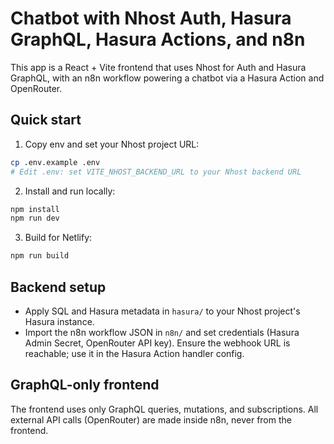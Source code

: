 # Chatbot with Nhost Auth, Hasura GraphQL, Hasura Actions, and n8n

This app is a React + Vite frontend that uses Nhost for Auth and Hasura GraphQL, with an n8n workflow powering a chatbot via a Hasura Action and OpenRouter.

## Quick start

1. Copy env and set your Nhost project URL:

```bash
cp .env.example .env
# Edit .env: set VITE_NHOST_BACKEND_URL to your Nhost backend URL
```

2. Install and run locally:

```bash
npm install
npm run dev
```

3. Build for Netlify:

```bash
npm run build
```

## Backend setup

- Apply SQL and Hasura metadata in `hasura/` to your Nhost project's Hasura instance.
- Import the n8n workflow JSON in `n8n/` and set credentials (Hasura Admin Secret, OpenRouter API key). Ensure the webhook URL is reachable; use it in the Hasura Action handler config.

## GraphQL-only frontend

The frontend uses only GraphQL queries, mutations, and subscriptions. All external API calls (OpenRouter) are made inside n8n, never from the frontend.
